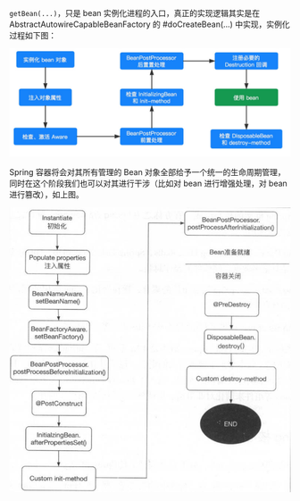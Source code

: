`getBean(...)`，只是 bean 实例化进程的入口，真正的实现逻辑其实是在 AbstractAutowireCapableBeanFactory 的 #doCreateBean(...) 中实现，实例化过程如下图：

![bean实例化过程](https://github.com/yanhuilee/Programming-for-Ali/blob/master/MD/images/bean实例化过程.png)

Spring 容器将会对其所有管理的 Bean 对象全部给予一个统一的生命周期管理，同时在这个阶段我们也可以对其进行干涉（比如对 bean 进行增强处理，对 bean 进行篡改），如上图。



![bean从开始初始化到销毁会经历的方法调用](https://github.com/yanhuilee/Programming-for-Ali/blob/master/MD/images/bean从开始初始化到销毁会经历的方法调用.jpg)